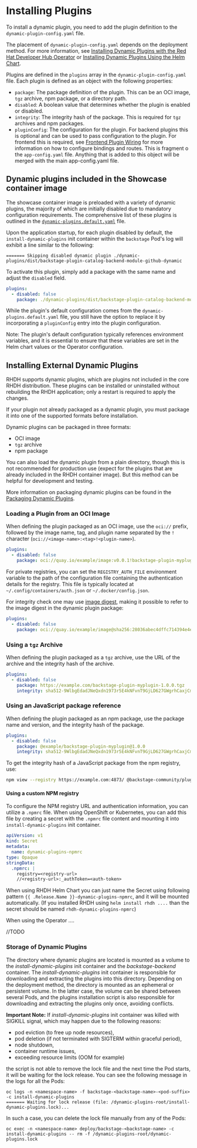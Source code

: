 # Installing Plugins

To install a dynamic plugin, you need to add the plugin definition to the `dynamic-plugin-config.yaml` file.

The placement of `dynamic-plugin-config.yaml` depends on the deployment method.
For more information, see [Installing Dynamic Plugins with the Red Hat Developer Hub Operator](https://docs.redhat.com/en/documentation/red_hat_developer_hub/1.3/html/installing_and_viewing_dynamic_plugins/index#proc-config-dynamic-plugins-rhdh-operator_title-plugins-rhdh-about) or [Installing Dynamic Plugins Using the Helm Chart](https://docs.redhat.com/en/documentation/red_hat_developer_hub/1.3/html/installing_and_viewing_dynamic_plugins/index#con-install-dynamic-plugin-helm_title-plugins-rhdh-about).

Plugins are defined in the `plugins` array in the `dynamic-plugin-config.yaml` file. Each plugin is defined as an object with the following properties:

- `package`: The package definition of the plugin. This can be an OCI image, `tgz` archive, npm package, or a directory path.
- `disabled`: A boolean value that determines whether the plugin is enabled or disabled.
- `integrity`: The integrity hash of the package. This is required for `tgz` archives and npm packages.
- `pluginConfig`: The configuration for the plugin. For backend plugins this is optional and can be used to pass configuration to the plugin. For frontend this is required, see [Frontend Plugin Wiring](frontend-plugin-wiring.md) for more information on how to configure bindings and routes. This is fragment o the `app-config.yaml` file. Anything that is added to this object will be merged with the main app-config.yaml file.

## Dynamic plugins included in the Showcase container image

The showcase container image is preloaded with a variety of dynamic plugins, the majority of which are initially disabled due to mandatory configuration requirements. The comprehensive list of these plugins is outlined in the [`dynamic-plugins.default.yaml`](https://github.com/redhat-developer/rhdh/blob/main/dynamic-plugins.default.yaml) file.

Upon the application startup, for each plugin disabled by default, the `install-dynamic-plugins` init container within the `backstage` Pod's log will exhibit a line similar to the following:

```console
======= Skipping disabled dynamic plugin ./dynamic-plugins/dist/backstage-plugin-catalog-backend-module-github-dynamic
```

To activate this plugin, simply add a package with the same name and adjust the `disabled` field.

```yaml
plugins:
  - disabled: false
    package: ./dynamic-plugins/dist/backstage-plugin-catalog-backend-module-github-dynamic
```

While the plugin's default configuration comes from the `dynamic-plugins.default.yaml` file, you still have the option to replace it by incorporating a `pluginConfig` entry into the plugin configuration.

Note: The plugin's default configuration typically references environment variables, and it is essential to ensure that these variables are set in the Helm chart values or the Operator configuration.

## Installing External Dynamic Plugins

RHDH supports dynamic plugins, which are plugins not included in the core RHDH distribution. These plugins can be installed or uninstalled without rebuilding the RHDH application; only a restart is required to apply the changes.

If your plugin not already packaged as a dynamic plugin, you must package it into one of the supported formats before installation.

Dynamic plugins can be packaged in three formats:

- OCI image
- `tgz` archive
- npm package

You can also load the dynamic plugin from a plain directory, though this is not recommended for production use (expect for the plugins that are already included in the RHDH container image). But this method can be helpful for development and testing.

More information on packaging dynamic plugins can be found in the [Packaging Dynamic Plugins](packaging-dynamic-plugins.md).

### Loading a Plugin from an OCI Image

When defining the plugin packaged as an OCI image, use the `oci://` prefix, followed by the image name, tag, and plugin name separated by the `!` character (`oci://<image-name>:<tag>!<plugin-name>`).

```yaml
plugins:
  - disabled: false
    package: oci://quay.io/example/image:v0.0.1!backstage-plugin-myplugin
```

For private registries, you can set the `REGISTRY_AUTH_FILE` environment variable to the path of the configuration file containing the authentication details for the registry. This file is typically located at `~/.config/containers/auth.json` or `~/.docker/config.json`.

For integrity check one may use [image digest](https://github.com/opencontainers/image-spec/blob/main/descriptor.md#digests), making it possible to refer to the image digest in the dynamic plugin package:

```yaml
plugins:
  - disabled: false
    package: oci://quay.io/example/image@sha256:28036abec4dffc714394e4ee433f16a59493db8017795049c831be41c02eb5dc!backstage-plugin-myplugin
```

### Using a `tgz` Archive

When defining the plugin packaged as a `tgz` archive, use the URL of the archive and the integrity hash of the archive.

```yaml
plugins:
  - disabled: false
    package: https://example.com/backstage-plugin-myplugin-1.0.0.tgz
    integrity: sha512-9WlbgEdadJNeQxdn1973r5E4kNFvnT9GjLD627GWgrhCaxjCmxqdNW08cj+Bf47mwAtZMt1Ttyo+ZhDRDj9PoA==
```

### Using an JavaScript package reference

When defining the plugin packaged as an npm package, use the package name and version, and the integrity hash of the package.

```yaml
plugins:
  - disabled: false
    package: @example/backstage-plugin-myplugin@1.0.0
    integrity: sha512-9WlbgEdadJNeQxdn1973r5E4kNFvnT9GjLD627GWgrhCaxjCmxqdNW08cj+Bf47mwAtZMt1Ttyo+ZhDRDj9PoA==
```

To get the integrity hash of a JavaScript package from the npm registry, use:

```bash
npm view --registry https://example.com:4873/ @backstage-community/plugin-todo-dynamic@0.2.40 dist.integrity
```

#### Using a custom NPM registry

To configure the NPM registry URL and authentication information, you can utilize a `.npmrc` file. When using OpenShift or Kubernetes, you can add this file by creating a secret with the `.npmrc` file content and mounting it into `install-dynamic-plugins` init container.

```yaml
apiVersion: v1
kind: Secret
metadata:
  name: dynamic-plugins-npmrc
type: Opaque
stringData:
  .npmrc: |
    registry=<registry-url>
    //<registry-url>:_authToken=<auth-token>
```

When using RHDH Helm Chart you can just name the Secret using following pattern `{{ .Release.Name }}-dynamic-plugins-npmrc`, and it will be mounted automatically. (If you installed RHDH using `helm install rhdh ....` than the secret should be named `rhdh-dynamic-plugins-npmrc`)

When using the Operator ....

//TODO

### Storage of Dynamic Plugins

The directory where dynamic plugins are located is mounted as a volume to the _install-dynamic-plugins_ init container and the _backstage-backend_ container. The _install-dynamic-plugins_ init container is responsible for downloading and extracting the plugins into this directory. Depending on the deployment method, the directory is mounted as an ephemeral or persistent volume. In the latter case, the volume can be shared between several Pods, and the plugins installation script is also responsible for downloading and extracting the plugins only once, avoiding conflicts.

**Important Note:** If _install-dynamic-plugins_ init container was killed with SIGKILL signal, which may happen due to the following reasons:
* pod eviction (to free up node resources),
* pod deletion (if not terminated with SIGTERM within graceful period),
* node shutdown,
* container runtime issues,
* exceeding resource limits (OOM for example)

the script is not able to remove the lock file and the next time the Pod starts, it will be waiting for the lock release. You can see the following message in the logs for all the Pods:

```console
oc logs -n <namespace-name> -f backstage-<backstage-name>-<pod-suffix> -c install-dynamic-plugins
======= Waiting for lock release (file: /dynamic-plugins-root/install-dynamic-plugins.lock)...
```
In such a case, you can delete the lock file manually from any of the Pods:

```console
oc exec -n <namespace-name> deploy/backstage-<backstage-name> -c install-dynamic-plugins -- rm -f /dynamic-plugins-root/dynamic-plugins.lock
```
